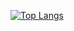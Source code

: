 [![Top Langs](https://github-readme-stats.vercel.app/api/top-langs/?username=Saba3939&theme=dark
)](https://github.com/anuraghazra/github-readme-stats)

